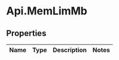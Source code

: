 # Api.MemLimMb

## Properties

Name | Type | Description | Notes
------------ | ------------- | ------------- | -------------


